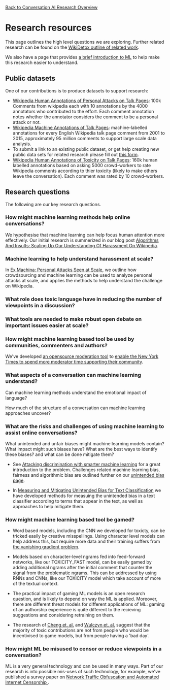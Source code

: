 [Back to Conversation AI Research Overview](index.md)

# Research resources

This page outlines the high level questions we are exploring. Further related research can be found on the [WikiDetox outline of related work](https://meta.wikimedia.org/wiki/Research:Detox/Resources).

We also have a page that provides [a brief introduction to ML](ml_intro.md) to help make this research easier to understand.

## Public datasets

One of our contributions is to produce datasets to support research:

   * [Wikipedia Human Annotations of Personal Attacks on Talk Pages](https://figshare.com/articles/Wikipedia_Detox_Data/4054689): 100k Comments from wikipedia each with 10 annotations by the 4000 annotators who contributed to the effort. Each comment annotation notes whether the annotator considers the comment to be a personal attack or not.
   * [Wikipedia Machine Annotations of Talk Pages](https://figshare.com/articles/Wikipedia_Talk_Corpus/4264973): machine-labelled annotations for every English Wikipedia talk page comment from 2001 to 2015, approximately 95 million comments to support large scale data analysis.
   * To submit a link to an existing public dataset, or get help creating new public data sets for related research please fill out [this form](https://goo.gl/forms/z3JatRhT5x53Xa0I2).
   * [Wikipedia Human Annotations of Toxicity on Talk Pages](https://figshare.com/articles/Wikipedia_Talk_Labels_Toxicity/4563973): 160k human labelled annotations based on asking 5000 crowd-workers to rate Wikipedia comments according to thier toxicity (likely to make others leave the conversation). Each comment was rated by 10 crowd-workers.

## Research questions

The following are our key research questions.

### How might machine learning methods help online conversations?

We hypothesise that machine learning can help focus human attention more effectively. Our initial research is summerized in our blog post [Algorithms And Insults: Scaling Up Our Understanding Of Harassment On Wikipedia](https://medium.com/jigsaw/algorithms-and-insults-scaling-up-our-understanding-of-harassment-on-wikipedia-6cc417b9f7ff). 

### Machine learning to help understand harassment at scale?

In [Ex Machina: Personal Attacks Seen at Scale](https://arxiv.org/abs/1610.08914), we outline how crowdsourcing and machine learning can be used to analyze personal attacks at scale, and applies the methods to help understand the challenge on Wikipedia.

### What role does toxic language have in reducing the number of viewpoints in a discussion?

### What tools are needed to make robust open debate on important issues easier at scale?

### How might machine learning based tool be used by communities, commenters and authors?

We've developed [an opensource moderation tool](https://github.com/conversationai/conversationai-moderator/) to [enable the New York Times to spend more moderator time supporting their community](https://www.nytimes.com/2017/06/13/insider/have-a-comment-leave-a-comment.html).

### What aspects of a conversation can machine learning understand?

Can machine learning methods understand the emotional impact of language?

How much of the structure of a conversation can machine learning approaches uncover?

### What are the risks and challenges of using machine learning to assist online conversations?

What unintended and unfair biases might machine learning models contain? What impact might such biases have? What are the best ways to identify these biases? and what can be done mitigate them?

 * See [Attacking discrimination with smarter machine learning](https://research.google.com/bigpicture/attacking-discrimination-in-ml/) for a great introduction to the problem. Challenges related machine learning bias, fairness and algorithmic bias are outlined further on our [unintended bias page](bias.md).

 * In [Measuring and Mitigating Unintended Bias for Text Classification](https://github.com/conversationai/unintended-ml-bias-analysis/blob/master/presentations/measuring-mitigating-unintended-bias-paper.pdf) we have developed methods for measuing the unintended bias in a text classifier according to terms that appear in the text, as well as approaches to help mitigate them.

### How might machine learning based tool be gamed?

 * Word based models, including the CNN we developed for toxicty, can be tricked easily by creative misspellings. Using character level models can help address this, but require more data and their training suffers from [the vanishing gradient problem](https://en.wikipedia.org/wiki/Vanishing_gradient_problem).

 * Models based on character-level ngrams fed into feed-forward networks, like our TOXICITY_FAST model, can be easily gamed by adding additional ngrams after the initial comment that counter the signal from the problematic ngrams. This can be addressed by using RNNs and CNNs, like our TOXICITY model which take account of more of the textual context.

 * The practical impact of gaming ML models is an open research question, and is likely to depend on way the ML is applied. Moreover, there are different threat models for different applications of ML: gaming of an authorship experience is quite different to the recieving suggestions and considering retraining on them.

 * The research of [Cheng et. al.](https://arxiv.org/abs/1702.01119) and [Wulczyn et. al.](https://arxiv.org/abs/1610.08914) suggest that the majority of toxic contributions are not from people who would be incentivised to game models, but from people having a 'bad day'.

### How might ML be misused to censor or reduce viewpoints in a conversation?

ML is a very general technology and can be used in many ways. Part of our research is into possible mis-uses of such technology, for example, we've published a survey paper on [Network Traffic Obfuscation and Automated Internet Censorship
](https://arxiv.org/abs/1605.04044).
